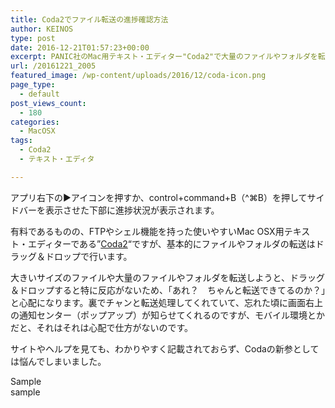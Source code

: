 ```yaml
---
title: Coda2でファイル転送の進捗確認方法
author: KEINOS
type: post
date: 2016-12-21T01:57:23+00:00
excerpt: PANIC社のMac用テキスト・エディター"Coda2"で大量のファイルやフォルダを転送する際に、現在どこまで転送されているか確認する方法です。
url: /20161221_2005
featured_image: /wp-content/uploads/2016/12/coda-icon.png
page_type:
  - default
post_views_count:
  - 180
categories:
  - MacOSX
tags:
  - Coda2
  - テキスト・エディタ

---
```

<div class="information">
  アプリ右下の▶︎アイコンを押すか、control+command+B（^⌘B）を押してサイドバーを表示させた下部に進捗状況が表示されます。
</div>

有料であるものの、FTPやシェル機能を持った使いやすいMac OSX用テキスト・エディターである&#8221;<a href="https://panic.com/jp/coda/" target="_blank">Coda2</a>&#8220;ですが、基本的にファイルやフォルダの転送はドラッグ＆ドロップで行います。

大きいサイズのファイルや大量のファイルやフォルダを転送しようと、ドラッグ＆ドロップすると特に反応がないため、「あれ？　ちゃんと転送できてるのか？」と心配になります。裏でチャンと転送処理してくれていて、忘れた頃に画面右上の通知センター（ポップアップ）が知らせてくれるのですが、モバイル環境とかだと、それはそれは心配で仕方がないのです。

サイトやヘルプを見ても、わかりやすく記載されておらず、Codaの新参としては悩んでしまいました。

<div id="samplex">
  Sample
</div>


  


<div id="samplexy">
  sample
</div>